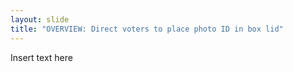 ```yaml
---
layout: slide
title: "OVERVIEW: Direct voters to place photo ID in box lid"
---
```


Insert text here